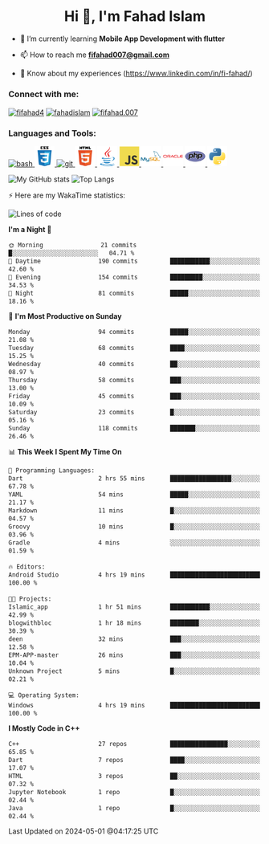<h1 align="center">Hi 👋, I'm Fahad Islam</h1>


- 🌱 I’m currently learning **Mobile App Development with flutter**

- 📫 How to reach me **fifahad007@gmail.com**

- 📄 Know about my experiences (https://www.linkedin.com/in/fi-fahad/)

<h3 align="left">Connect with me:</h3>
<p align="left">
<a href="https://twitter.com/fifahad4" target="blank"><img align="center" src="https://raw.githubusercontent.com/rahuldkjain/github-profile-readme-generator/master/src/images/icons/Social/twitter.svg" alt="fifahad4" height="30" width="40" /></a>
<a href="https://www.linkedin.com/in/fi-fahad/" target="blank"><img align="center" src="https://raw.githubusercontent.com/rahuldkjain/github-profile-readme-generator/master/src/images/icons/Social/linked-in-alt.svg" alt="fahadislam" height="30" width="40" /></a>
<a href="https://fb.com/fifahad.007" target="blank"><img align="center" src="https://raw.githubusercontent.com/rahuldkjain/github-profile-readme-generator/master/src/images/icons/Social/facebook.svg" alt="fifahad.007" height="30" width="40" /></a>
</p>

<h3 align="left">Languages and Tools:</h3>
<p align="left"> <a href="https://www.gnu.org/software/bash/" target="_blank" rel="noreferrer"> <img src="https://www.vectorlogo.zone/logos/gnu_bash/gnu_bash-icon.svg" alt="bash" width="40" height="40"/> </a> <a href="https://www.w3schools.com/css/" target="_blank" rel="noreferrer"> <img src="https://raw.githubusercontent.com/devicons/devicon/master/icons/css3/css3-original-wordmark.svg" alt="css3" width="40" height="40"/> </a> <a href="https://git-scm.com/" target="_blank" rel="noreferrer"> <img src="https://www.vectorlogo.zone/logos/git-scm/git-scm-icon.svg" alt="git" width="40" height="40"/> </a> <a href="https://www.w3.org/html/" target="_blank" rel="noreferrer"> <img src="https://raw.githubusercontent.com/devicons/devicon/master/icons/html5/html5-original-wordmark.svg" alt="html5" width="40" height="40"/> </a> <a href="https://www.java.com" target="_blank" rel="noreferrer"> <img src="https://raw.githubusercontent.com/devicons/devicon/master/icons/java/java-original.svg" alt="java" width="40" height="40"/> </a> <a href="https://developer.mozilla.org/en-US/docs/Web/JavaScript" target="_blank" rel="noreferrer"> <img src="https://raw.githubusercontent.com/devicons/devicon/master/icons/javascript/javascript-original.svg" alt="javascript" width="40" height="40"/> </a> <a href="https://www.mysql.com/" target="_blank" rel="noreferrer"> <img src="https://raw.githubusercontent.com/devicons/devicon/master/icons/mysql/mysql-original-wordmark.svg" alt="mysql" width="40" height="40"/> </a> <a href="https://www.oracle.com/" target="_blank" rel="noreferrer"> <img src="https://raw.githubusercontent.com/devicons/devicon/master/icons/oracle/oracle-original.svg" alt="oracle" width="40" height="40"/> </a> <a href="https://www.php.net" target="_blank" rel="noreferrer"> <img src="https://raw.githubusercontent.com/devicons/devicon/master/icons/php/php-original.svg" alt="php" width="40" height="40"/> </a> <a href="https://www.python.org" target="_blank" rel="noreferrer"> <img src="https://raw.githubusercontent.com/devicons/devicon/master/icons/python/python-original.svg" alt="python" width="40" height="40"/> </a> </p>

![My GitHub stats](https://github-readme-stats.vercel.app/api?username=Fahaddada47&show_icons=true&theme=radical)
![Top Langs](https://github-readme-stats.vercel.app/api/top-langs/?username=Fahaddada47&layout=donut)


⚡ Here are my WakaTime statistics:

<!--START_SECTION:waka-->
![Lines of code](https://img.shields.io/badge/From%20Hello%20World%20I%27ve%20Written-473.4%20thousand%20lines%20of%20code-blue)

**I'm a Night 🦉** 

```text
🌞 Morning                21 commits          █░░░░░░░░░░░░░░░░░░░░░░░░   04.71 % 
🌆 Daytime                190 commits         ███████████░░░░░░░░░░░░░░   42.60 % 
🌃 Evening                154 commits         █████████░░░░░░░░░░░░░░░░   34.53 % 
🌙 Night                  81 commits          █████░░░░░░░░░░░░░░░░░░░░   18.16 % 
```
📅 **I'm Most Productive on Sunday** 

```text
Monday                   94 commits          █████░░░░░░░░░░░░░░░░░░░░   21.08 % 
Tuesday                  68 commits          ████░░░░░░░░░░░░░░░░░░░░░   15.25 % 
Wednesday                40 commits          ██░░░░░░░░░░░░░░░░░░░░░░░   08.97 % 
Thursday                 58 commits          ███░░░░░░░░░░░░░░░░░░░░░░   13.00 % 
Friday                   45 commits          ███░░░░░░░░░░░░░░░░░░░░░░   10.09 % 
Saturday                 23 commits          █░░░░░░░░░░░░░░░░░░░░░░░░   05.16 % 
Sunday                   118 commits         ███████░░░░░░░░░░░░░░░░░░   26.46 % 
```


📊 **This Week I Spent My Time On** 

```text
💬 Programming Languages: 
Dart                     2 hrs 55 mins       █████████████████░░░░░░░░   67.78 % 
YAML                     54 mins             █████░░░░░░░░░░░░░░░░░░░░   21.17 % 
Markdown                 11 mins             █░░░░░░░░░░░░░░░░░░░░░░░░   04.57 % 
Groovy                   10 mins             █░░░░░░░░░░░░░░░░░░░░░░░░   03.96 % 
Gradle                   4 mins              ░░░░░░░░░░░░░░░░░░░░░░░░░   01.59 % 

🔥 Editors: 
Android Studio           4 hrs 19 mins       █████████████████████████   100.00 % 

🐱‍💻 Projects: 
Islamic_app              1 hr 51 mins        ███████████░░░░░░░░░░░░░░   42.99 % 
blogwithbloc             1 hr 18 mins        ████████░░░░░░░░░░░░░░░░░   30.39 % 
deen                     32 mins             ███░░░░░░░░░░░░░░░░░░░░░░   12.58 % 
EPM-APP-master           26 mins             ███░░░░░░░░░░░░░░░░░░░░░░   10.04 % 
Unknown Project          5 mins              █░░░░░░░░░░░░░░░░░░░░░░░░   02.21 % 

💻 Operating System: 
Windows                  4 hrs 19 mins       █████████████████████████   100.00 % 
```

**I Mostly Code in C++** 

```text
C++                      27 repos            ████████████████░░░░░░░░░   65.85 % 
Dart                     7 repos             ████░░░░░░░░░░░░░░░░░░░░░   17.07 % 
HTML                     3 repos             ██░░░░░░░░░░░░░░░░░░░░░░░   07.32 % 
Jupyter Notebook         1 repo              █░░░░░░░░░░░░░░░░░░░░░░░░   02.44 % 
Java                     1 repo              █░░░░░░░░░░░░░░░░░░░░░░░░   02.44 % 
```




 Last Updated on 2024-05-01 @04:17:25 UTC
<!--END_SECTION:waka-->
